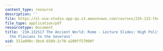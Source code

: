 ```yaml
---
content_type: resource
description: ''
file: https://ol-ocw-studio-app-qa.s3.amazonaws.com/courses/21h-132-the-ancient-world-rome-spring-2017/311a090c3bc665892c70a209ff57098f_MIT21H_132S17_HighPolitic2.pdf
file_type: application/pdf
resourcetype: Document
title: '21H.132S17 The Ancient World: Rome - Lecture Slides: High Politics - From
  the Flavians to the Severans'
uid: 311a090c-3bc6-6589-2c70-a209ff57098f
---
```

